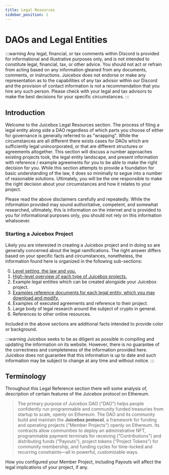 ```yaml
---
title: Legal Resources
sidebar_position: 1
---
```


# DAOs and Legal Entities

:::warning
Any legal, financial, or tax comments within Discord is provided for informational and illustrative purposes only, and is not intended to constitute legal, financial, tax, or other advice. You should not act or refrain from acting based on any information gleaned from any documents, comments, or instructions. Juicebox does not endorse or make any representation as to the capabilities of any tax advisor within our Discord and the provision of contact information is not a recommendation that you hire any such person. Please check with your legal and tax advisors to make the best decisions for your specific circumstances.
:::

## Introduction

Welcome to the Juicebox Legal Resources section. The process of filing a legal entity along side a DAO regardless of which parts you choose of either for governance is generally referred to as "wrapping". While the circumstances are all different there exists cases for DAOs which are sufficiently legal unincorporated, or that are different structures or agreements altogether. This section will discuss a number approaches existing projects took, the legal entity landscape, and present information with reference / example agreements for you to be able to make the right decision for you. While this section attempts to provide a foundation for basic understanding of the law, it does so minimally to segue into a number of reasonable solutions. Ultimately, you will be the one responsible to make the right decision about your circumstances and how it relates to your project.

Please read the above disclaimers carefully and repeatedly. While the information provided may sound authoritative, competent, and somewhat researched, ultimately, this is information on the internet and is provided to you for informational purposes only, you should not rely on this information whatsoever.

### Starting a Juicebox Project

Likely you are interested in creating a Juicebox project and in doing so are generally concerned about the legal ramifications. The right answer differs based on your specific facts and circumstances, nonetheless, the information found here is organized in the following sub-sections:

0. [Level setting, the law and you.](./law-and-you.md)
1. [High-level overview of each type of Juicebox projects.](./)
2. Example legal entities which can be created alongside your Juicebox project.
3. [Examples reference documents for each legal entity, which you may download and modify.](./references.md)
4. Examples of executed agreements and reference to their project.
5. Large body of legal research around the subject of crypto in general.
6. References to other online resources.

Included in the above sections are additional facts intended to provide color or background.

:::warning
Juicebox seeks to be as diligent as possible in compiling and updating the information on its website. However, there is no guarantee of the correctness and completeness of the information provided here. Juicebox does not guarantee that this information is up to date and such information may be subject to change at any time and without notice.
:::

## Terminology

Throughout this Legal Reference section there will some analysis of, description of certain features of the Juicebox protocol on Ethereum.

> The primary purpose of Juicebox DAO ("DAO") helps people confidently run programmable and community funded treasuries from startup to scale, openly on Ethereum. The DAO and its community build and maintain the **Juicebox protocol**, a framework for funding and operating projects ("Member Projects") openly on Ethereum. Its contracts allow communities to deploy an administrative NFT, programmable payment terminals for receiving ("Contributions") and distributing funds ("Payouts"), project tokens ("Project Tokens") for community membership, and funding cycles for time-locked and recurring constraints—all in powerful, customizable ways.

How you configured your Member Project, including Payouts will affect the legal implications of your project, if any.
